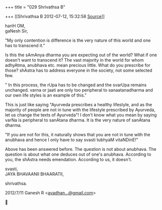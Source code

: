 +++
title = "029 Shrivathsa B"

+++
[[Shrivathsa B	2012-07-12, 15:32:58 [Source](https://groups.google.com/g/bvparishat/c/mC_p4qfuA1Q)]]



hariH OM,  
gaNesh Sir,

  
  
"My only contention is difference is the very nature of this world and one has to transcend it."  

 Is this the sAmAnya dharma you are expecting out of the world? What if one doesn't want to transcend it? The vast majority in the world for whom adhyAtma, anubhava etc. mean precious little. What do you prescribe for those? shAstra has to address everyone in the society, not some selected few.

  
  
" In this process, the rUpa has to be changed and the svarUpa remains unchanged. varna or jaati are only too peripheral to sanaatanadharma and our own life styles is an example of this."  

 This is just like saying "Ayurveda prescribes a healthy lifestyle, and as the majority of people are not in tune with the lifestyle prescribed by Ayurveda, let us change the texts of Ayurveda"! I don't know what you mean by saying varNa is peripheral to sanAtana dharma. It is the very nature of sanAtana dharma.

  
  
"If you are not for this, it naturally shows that you are not in tune with the anubhava and hence I only have to say svasti tubhyaM vitaNDinE!"  

 Above has been answered before. The question is not about anubhava. The question is about what one deduces out of one's anubhava. According to you, the shAstra needs emendation. According to us, it doesn't.  
  
svasti,  
 JAYA BHAVAANII BHAARATII,  

shrivathsa.  
  

2012/7/11 Ganesh R \<[avadhan...@gmail.com]()\>



